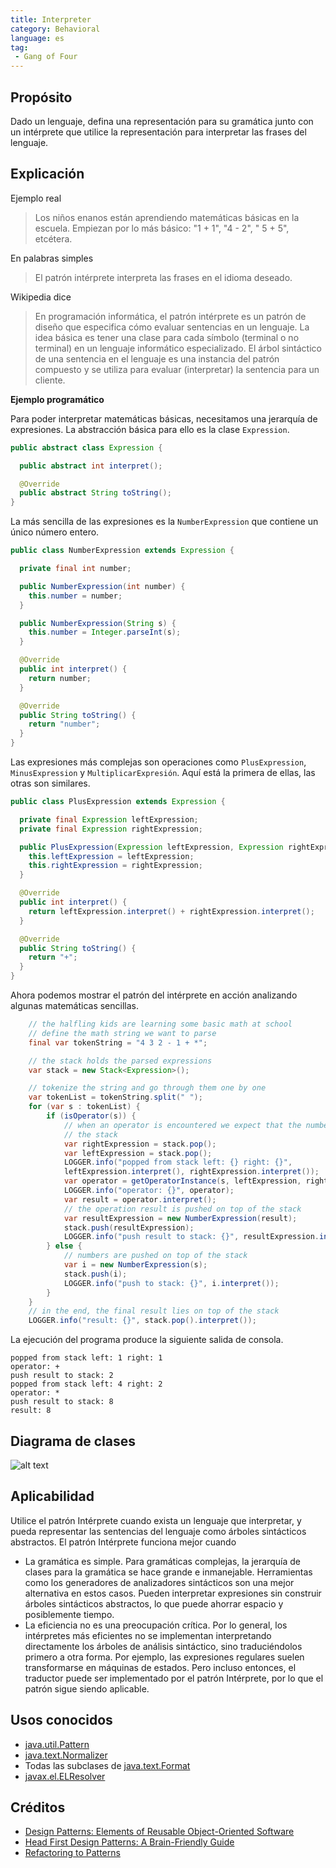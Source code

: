 ```yaml
---
title: Interpreter
category: Behavioral
language: es
tag:
 - Gang of Four
---
```


## Propósito

Dado un lenguaje, defina una representación para su gramática junto con un intérprete que utilice la
representación para interpretar las frases del lenguaje.

## Explicación

Ejemplo real

> Los niños enanos están aprendiendo matemáticas básicas en la escuela. Empiezan por lo más básico: "1 + 1", "4 - 2", "
> 5 + 5", etcétera.

En palabras simples

> El patrón intérprete interpreta las frases en el idioma deseado.

Wikipedia dice

> En programación informática, el patrón intérprete es un patrón de diseño que especifica cómo evaluar sentencias en un
> lenguaje. La idea básica es tener una clase para cada símbolo (terminal o no terminal) en un lenguaje informático
> especializado. El árbol sintáctico de una sentencia en el lenguaje es una instancia del patrón compuesto y se utiliza
> para evaluar (interpretar) la sentencia para un cliente.

**Ejemplo programático**

Para poder interpretar matemáticas básicas, necesitamos una jerarquía de expresiones. La abstracción básica para ello es
la clase `Expression`.

```java
public abstract class Expression {

  public abstract int interpret();

  @Override
  public abstract String toString();
}
```

La más sencilla de las expresiones es la `NumberExpression` que contiene un único número entero.

```java
public class NumberExpression extends Expression {

  private final int number;

  public NumberExpression(int number) {
    this.number = number;
  }

  public NumberExpression(String s) {
    this.number = Integer.parseInt(s);
  }

  @Override
  public int interpret() {
    return number;
  }

  @Override
  public String toString() {
    return "number";
  }
}
```

Las expresiones más complejas son operaciones como `PlusExpression`, `MinusExpression` y
`MultiplicarExpresión`. Aquí está la primera de ellas, las otras son similares.

```java
public class PlusExpression extends Expression {

  private final Expression leftExpression;
  private final Expression rightExpression;

  public PlusExpression(Expression leftExpression, Expression rightExpression) {
    this.leftExpression = leftExpression;
    this.rightExpression = rightExpression;
  }

  @Override
  public int interpret() {
    return leftExpression.interpret() + rightExpression.interpret();
  }

  @Override
  public String toString() {
    return "+";
  }
}
```

Ahora podemos mostrar el patrón del intérprete en acción analizando algunas matemáticas sencillas.

```java
    // the halfling kids are learning some basic math at school
    // define the math string we want to parse
    final var tokenString = "4 3 2 - 1 + *";

    // the stack holds the parsed expressions
    var stack = new Stack<Expression>();

    // tokenize the string and go through them one by one
    var tokenList = tokenString.split(" ");
    for (var s : tokenList) {
        if (isOperator(s)) {
            // when an operator is encountered we expect that the numbers can be popped from the top of
            // the stack
            var rightExpression = stack.pop();
            var leftExpression = stack.pop();
            LOGGER.info("popped from stack left: {} right: {}",
            leftExpression.interpret(), rightExpression.interpret());
            var operator = getOperatorInstance(s, leftExpression, rightExpression);
            LOGGER.info("operator: {}", operator);
            var result = operator.interpret();
            // the operation result is pushed on top of the stack
            var resultExpression = new NumberExpression(result);
            stack.push(resultExpression);
            LOGGER.info("push result to stack: {}", resultExpression.interpret());
        } else {
            // numbers are pushed on top of the stack
            var i = new NumberExpression(s);
            stack.push(i);
            LOGGER.info("push to stack: {}", i.interpret());
        }
    }
    // in the end, the final result lies on top of the stack
    LOGGER.info("result: {}", stack.pop().interpret());
```

La ejecución del programa produce la siguiente salida de consola.

```
popped from stack left: 1 right: 1
operator: +
push result to stack: 2
popped from stack left: 4 right: 2
operator: *
push result to stack: 8
result: 8
```

## Diagrama de clases

![alt text](./etc/interpreter_1.png "Interpreter")

## Aplicabilidad

Utilice el patrón Intérprete cuando exista un lenguaje que interpretar, y pueda representar las sentencias
del lenguaje como árboles sintácticos abstractos. El patrón Intérprete funciona mejor cuando

* La gramática es simple. Para gramáticas complejas, la jerarquía de clases para la gramática se hace grande e
  inmanejable. Herramientas como los generadores de analizadores sintácticos son una mejor alternativa en estos casos.
  Pueden interpretar expresiones sin construir árboles sintácticos abstractos, lo que puede ahorrar espacio y
  posiblemente tiempo.
* La eficiencia no es una preocupación crítica. Por lo general, los intérpretes más eficientes no se implementan
  interpretando directamente los árboles de análisis sintáctico, sino traduciéndolos primero a otra forma. Por ejemplo,
  las expresiones regulares suelen transformarse en máquinas de estados. Pero incluso entonces, el traductor puede ser
  implementado por el patrón Intérprete, por lo que el patrón sigue siendo aplicable.

## Usos conocidos

* [java.util.Pattern](http://docs.oracle.com/javase/8/docs/api/java/util/regex/Pattern.html)
* [java.text.Normalizer](http://docs.oracle.com/javase/8/docs/api/java/text/Normalizer.html)
* Todas las subclases de [java.text.Format](http://docs.oracle.com/javase/8/docs/api/java/text/Format.html)
* [javax.el.ELResolver](http://docs.oracle.com/javaee/7/api/javax/el/ELResolver.html)

## Créditos

* [Design Patterns: Elements of Reusable Object-Oriented Software](https://www.amazon.com/gp/product/0201633612/ref=as_li_tl?ie=UTF8&camp=1789&creative=9325&creativeASIN=0201633612&linkCode=as2&tag=javadesignpat-20&linkId=675d49790ce11db99d90bde47f1aeb59)
* [Head First Design Patterns: A Brain-Friendly Guide](https://www.amazon.com/gp/product/0596007124/ref=as_li_tl?ie=UTF8&camp=1789&creative=9325&creativeASIN=0596007124&linkCode=as2&tag=javadesignpat-20&linkId=6b8b6eea86021af6c8e3cd3fc382cb5b)
* [Refactoring to Patterns](https://www.amazon.com/gp/product/0321213351/ref=as_li_tl?ie=UTF8&camp=1789&creative=9325&creativeASIN=0321213351&linkCode=as2&tag=javadesignpat-20&linkId=2a76fcb387234bc71b1c61150b3cc3a7)
